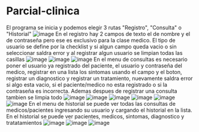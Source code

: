 # Parcial-clinica
El programa se inicia y podemos elegir 3 rutas "Registro", "Consulta" o "Historial"
![image](https://github.com/user-attachments/assets/13e41ccc-57aa-4db0-bb09-e9256f615fb9)
En el registro hay 2 campos de texto el de nombre y el de contraseña pero ese es exclusivo para la clase medico. El tipo de usuario se define por la checklist y si algun campo queda vacio o sin seleccionar saldra error y al registrar algun usuario se limpian todas las casillas
![image](https://github.com/user-attachments/assets/5cc898cd-d5f1-4175-8a7f-5981fb89d105)
![image](https://github.com/user-attachments/assets/e3468566-6f6a-4ddb-aaed-a62cd806ff8a)
![image](https://github.com/user-attachments/assets/83d520f1-1443-43c0-96c5-b0f7c58af228)
En el menu de consultas es necesario poner el usuario ya registrado del paciente, el usuario y contraseña del medico, registrar en una lista los sintomas usando el campo y el boton, registrar un diagnostico y registrar un tratamiento, nuevamente saldra error si algo esta vacio, si el paciente/medico no esta registrado o si la contraseña es incorrecta. Ademas despues de registrar una consulta tambien se limpia todo
![image](https://github.com/user-attachments/assets/1e5b8d6e-2f25-458a-ace8-d1c2744e716d)
![image](https://github.com/user-attachments/assets/29ff5811-982e-48b2-94bd-81b79f77ef3f)
![image](https://github.com/user-attachments/assets/b0b344a4-ef7c-4d15-bbb5-0d0f1c84118b)
![image](https://github.com/user-attachments/assets/28654012-d61f-4ee9-be46-9616cc07ec53)
![image](https://github.com/user-attachments/assets/2ec2b673-54ac-4de8-8593-41eb5d4e8515)
![image](https://github.com/user-attachments/assets/515121c8-e9e0-4d27-a908-a8383cc34a1e)
En el menu de historial se puede ver todas las consultas de medicos/pacientes ingresando su usuario y cargando el historial en la lista. En el historial se puede ver pacientes, medicos, sintomas, diagnostico y tratatamientos
![image](https://github.com/user-attachments/assets/2e4f7a33-2d21-44ed-9a39-a8ccbb115560)
![image](https://github.com/user-attachments/assets/10fe1109-6039-4d99-9a5a-220500b94cbd)
![image](https://github.com/user-attachments/assets/e1b89e83-62c1-4c8a-8eb9-f65f63d6b594)
